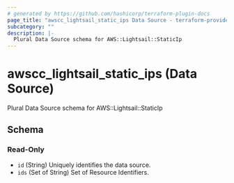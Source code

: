 ```yaml
---
# generated by https://github.com/hashicorp/terraform-plugin-docs
page_title: "awscc_lightsail_static_ips Data Source - terraform-provider-awscc"
subcategory: ""
description: |-
  Plural Data Source schema for AWS::Lightsail::StaticIp
---
```


# awscc_lightsail_static_ips (Data Source)

Plural Data Source schema for AWS::Lightsail::StaticIp



<!-- schema generated by tfplugindocs -->
## Schema

### Read-Only

- `id` (String) Uniquely identifies the data source.
- `ids` (Set of String) Set of Resource Identifiers.


